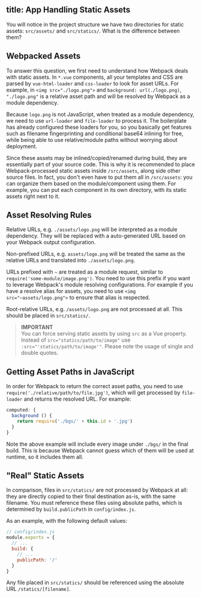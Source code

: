 title: App Handling Static Assets
---
You will notice in the project structure we have two directories for static assets: `src/assets/` and `src/statics/`. What is the difference between them?

## Webpacked Assets

To answer this question, we first need to understand how Webpack deals with static assets. In `*.vue` components, all your templates and CSS are parsed by `vue-html-loader` and `css-loader` to look for asset URLs. For example, in `<img src="./logo.png">` and `background: url(./logo.png)`, `"./logo.png"` is a relative asset path and will be resolved by Webpack as a module dependency.

Because `logo.png` is not JavaScript, when treated as a module dependency, we need to use `url-loader` and `file-loader` to process it. The boilerplate has already configured these loaders for you, so you basically get features such as filename fingerprinting and conditional base64 inlining for free, while being able to use relative/module paths without worrying about deployment.

Since these assets may be inlined/copied/renamed during build, they are essentially part of your source code. This is why it is recommended to place Webpack-processed static assets inside `/src/assets`, along side other source files. In fact, you don't even have to put them all in `/src/assets`: you can organize them based on the module/component using them. For example, you can put each component in its own directory, with its static assets right next to it.

## Asset Resolving Rules

Relative URLs, e.g. `./assets/logo.png` will be interpreted as a module dependency. They will be replaced with a auto-generated URL based on your Webpack output configuration.

Non-prefixed URLs, e.g. `assets/logo.png` will be treated the same as the relative URLs and translated into `./assets/logo.png`.

URLs prefixed with `~` are treated as a module request, similar to `require('some-module/image.png')`. You need to use this prefix if you want to leverage Webpack's module resolving configurations. For example if you have a resolve alias for assets, you need to use `<img src="~assets/logo.png">` to ensure that alias is respected.

Root-relative URLs, e.g. `/assets/logo.png` are not processed at all. This should be placed in `src/statics/`.

> **IMPORTANT**
> <br>You can force serving static assets by using `src` as a Vue property. Instead of `src="statics/path/to/image"` use `:src="'statics/path/to/image'"`. Please note the usage of single and double quotes.

## Getting Asset Paths in JavaScript

In order for Webpack to return the correct asset paths, you need to use `require('./relative/path/to/file.jpg')`, which will get processed by `file-loader` and returns the resolved URL. For example:

``` js
computed: {
  background () {
    return require('./bgs/' + this.id + '.jpg')
  }
}
```

Note the above example will include every image under `./bgs/` in the final build. This is because Webpack cannot guess which of them will be used at runtime, so it includes them all.

## "Real" Static Assets

In comparison, files in `src/statics/` are not processed by Webpack at all: they are directly copied to their final destination as-is, with the same filename. You must reference these files using absolute paths, which is determined by `build.publicPath` in `config/index.js`.

As an example, with the following default values:
``` js
// config/index.js
module.exports = {
  // ...
  build: {
    // ...
    publicPath: '/'
  }
}
```
Any file placed in `src/statics/` should be referenced using the absolute URL `/statics/[filename]`.
